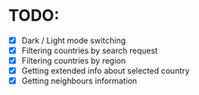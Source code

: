 # TODO:
- [x] Dark / Light mode switching
- [x] Filtering countries by search request
- [x] Filtering countries by region
- [x] Getting extended info about selected country
- [x] Getting neighbours information